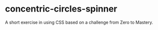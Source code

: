 # concentric-circles-spinner
A short exercise in using CSS based on a challenge from Zero to Mastery.
